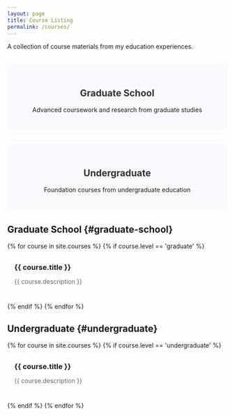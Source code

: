 ```yaml
---
layout: page
title: Course Listing
permalink: /courses/
---
```


A collection of course materials from my education experiences.

<div class="course-categories">
  <div class="course-category">
    <h2><a href="#graduate-school">Graduate School</a></h2>
    <p>Advanced coursework and research from graduate studies</p>
  </div>
  
  <div class="course-category">
    <h2><a href="#undergraduate">Undergraduate</a></h2>
    <p>Foundation courses from undergraduate education</p>
  </div>
</div>

## Graduate School {#graduate-school}

{% for course in site.courses %}
  {% if course.level == 'graduate' %}
  <a href="{{ course.url }}" class="course-item-link">
    <div class="course-item">
      <h3>{{ course.title }}</h3>
      <p>{{ course.description }}</p>
    </div>
  </a>
  {% endif %}
{% endfor %}

## Undergraduate {#undergraduate}

{% for course in site.courses %}
  {% if course.level == 'undergraduate' %}
  <a href="{{ course.url }}" class="course-item-link">
    <div class="course-item">
      <h3>{{ course.title }}</h3>
      <p>{{ course.description }}</p>
    </div>
  </a>
  {% endif %}
{% endfor %}

<style>
.course-categories {
  display: grid;
  grid-template-columns: repeat(auto-fit, minmax(300px, 1fr));
  gap: 2rem;
  margin: 2rem 0;
}

.course-category {
  padding: 1.5rem;
  background: #f8f9fa;
  border-radius: 8px;
  text-align: center;
}

.course-category h2 a {
  color: #333;
  text-decoration: none;
}

.course-category h2 a:hover {
  color: #0366d6;
}

.course-item-link {
  text-decoration: none;
  color: inherit;
  display: block;
}

.course-item {
  margin-bottom: 1.5rem;
  padding: 1rem;
  border-left: 3px solid var(--vrv-steel);
  background: var(--vrv-cream);
  transition: transform 0.2s ease, box-shadow 0.2s ease, border-left-color 0.2s ease;
  cursor: pointer;
  border-radius: 6px;
}

.course-item-link:hover .course-item {
  transform: translateY(-1px);
  box-shadow: 0 2px 8px rgba(0,0,0,0.1);
  border-left-color: var(--vrv-gold);
}

.course-item h3 {
  margin-top: 0;
  margin-bottom: 0.5rem;
  color: var(--vrv-navy);
}

.course-item-link:hover h3 {
  color: var(--vrv-steel);
}

.course-item p {
  margin-bottom: 0;
  color: #666;
}
</style>